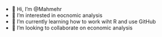 - 👋 Hi, I’m @Mahmehr
- 👀 I’m interested in eocnomic analysis 
- 🌱 I’m currently learning how to work wiht R and use GitHub 
- 💞️ I’m looking to collaborate on economic analysis 


<!---
Mahmehr/Mahmehr is a ✨ special ✨ repository because its `README.md` (this file) appears on your GitHub profile.
You can click the Preview link to take a look at your changes.
--->
